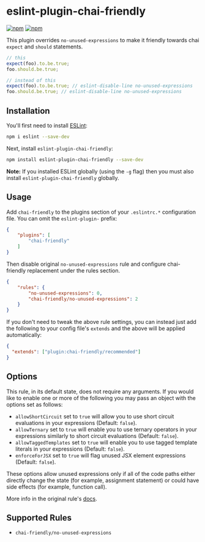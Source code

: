 # eslint-plugin-chai-friendly

[![npm](https://img.shields.io/npm/v/eslint-plugin-chai-friendly.svg)](https://www.npmjs.com/package/eslint-plugin-chai-friendly) [![npm](https://img.shields.io/npm/dm/eslint-plugin-chai-friendly)](https://www.npmjs.com/package/eslint-plugin-chai-friendly)

This plugin overrides `no-unused-expressions` to make it friendly towards chai `expect` and `should` statements.

```javascript
// this
expect(foo).to.be.true;
foo.should.be.true;

// instead of this
expect(foo).to.be.true; // eslint-disable-line no-unused-expressions
foo.should.be.true; // eslint-disable-line no-unused-expressions
```

## Installation

You'll first need to install [ESLint](http://eslint.org):

```bash
npm i eslint --save-dev
```

Next, install `eslint-plugin-chai-friendly`:

```bash
npm install eslint-plugin-chai-friendly --save-dev
```

**Note:** If you installed ESLint globally (using the `-g` flag) then you must also install `eslint-plugin-chai-friendly` globally.

## Usage

Add `chai-friendly` to the plugins section of your `.eslintrc.*` configuration file. You can omit the `eslint-plugin-` prefix:

```json
{
    "plugins": [
        "chai-friendly"
    ]
}
```


Then disable original `no-unused-expressions` rule and configure chai-friendly replacement under the rules section.

```json
{
    "rules": {
        "no-unused-expressions": 0,
        "chai-friendly/no-unused-expressions": 2
    }
}
```

If you don't need to tweak the above rule settings, you can instead
just add the following to your config file's `extends` and the above
will be applied automatically:

```json
{
  "extends": ["plugin:chai-friendly/recommended"]
}
```

## Options

This rule, in its default state, does not require any arguments. If you would like to enable one or more of the following you may pass an object with the options set as follows:

- `allowShortCircuit` set to `true` will allow you to use short circuit evaluations in your expressions (Default: `false`).
- `allowTernary` set to `true` will enable you to use ternary operators in your expressions similarly to short circuit evaluations (Default: `false`).
- `allowTaggedTemplates` set to `true` will enable you to use tagged template literals in your expressions (Default: `false`).
- `enforceForJSX` set to `true` will flag unused JSX element expressions (Default: `false`).

These options allow unused expressions only if all of the code paths either directly change the state (for example, assignment statement) or could have side effects (for example, function call).

More info in the original rule's [docs](http://eslint.org/docs/rules/no-unused-expressions#options).

## Supported Rules

- `chai-friendly/no-unused-expressions`
